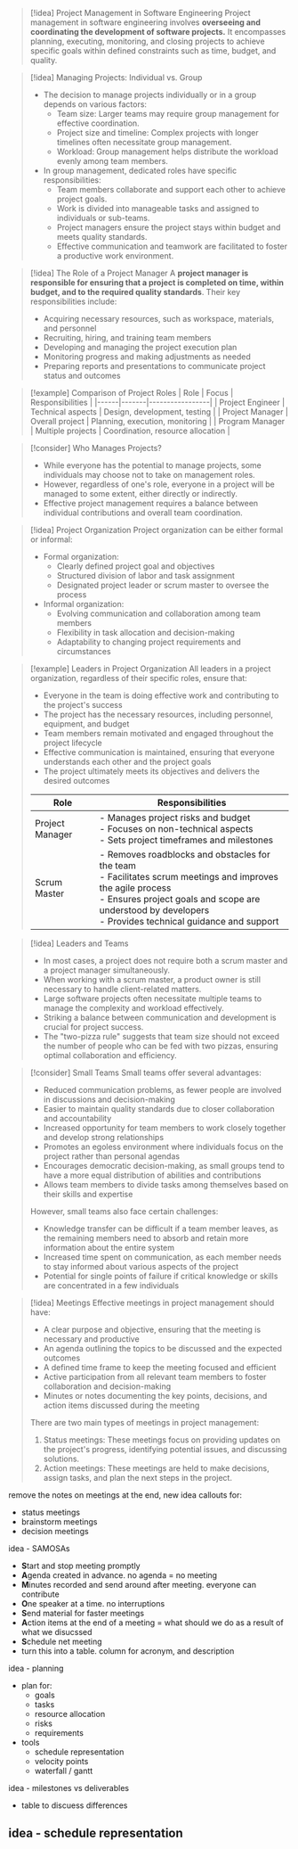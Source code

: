 > [!idea] Project Management in Software Engineering
> Project management in software engineering involves **overseeing and coordinating the development of software projects.** It encompasses planning, executing, monitoring, and closing projects to achieve specific goals within defined constraints such as time, budget, and quality.

> [!idea] Managing Projects: Individual vs. Group
> - The decision to manage projects individually or in a group depends on various factors:
>   - Team size: Larger teams may require group management for effective coordination.
>   - Project size and timeline: Complex projects with longer timelines often necessitate group management.
>   - Workload: Group management helps distribute the workload evenly among team members.
> - In group management, dedicated roles have specific responsibilities:
>   - Team members collaborate and support each other to achieve project goals.
>   - Work is divided into manageable tasks and assigned to individuals or sub-teams.
>   - Project managers ensure the project stays within budget and meets quality standards.
>   - Effective communication and teamwork are facilitated to foster a productive work environment.

> [!idea] The Role of a Project Manager
> A **project manager is responsible for ensuring that a project is completed on time, within budget, and to the required quality standards**. Their key responsibilities include:
> - Acquiring necessary resources, such as workspace, materials, and personnel
> - Recruiting, hiring, and training team members
> - Developing and managing the project execution plan
> - Monitoring progress and making adjustments as needed
> - Preparing reports and presentations to communicate project status and outcomes

> [!example] Comparison of Project Roles
> | Role | Focus | Responsibilities |
> |------|-------|-----------------|
> | Project Engineer | Technical aspects | Design, development, testing |
> | Project Manager | Overall project | Planning, execution, monitoring |
> | Program Manager | Multiple projects | Coordination, resource allocation |

> [!consider] Who Manages Projects?
> - While everyone has the potential to manage projects, some individuals may choose not to take on management roles.
> - However, regardless of one's role, everyone in a project will be managed to some extent, either directly or indirectly.
> - Effective project management requires a balance between individual contributions and overall team coordination.

> [!idea] Project Organization
> Project organization can be either formal or informal:
> - Formal organization:
>   - Clearly defined project goal and objectives
>   - Structured division of labor and task assignment
>   - Designated project leader or scrum master to oversee the process
> - Informal organization:
>   - Evolving communication and collaboration among team members
>   - Flexibility in task allocation and decision-making
>   - Adaptability to changing project requirements and circumstances

> [!example] Leaders in Project Organization
> All leaders in a project organization, regardless of their specific roles, ensure that:
> - Everyone in the team is doing effective work and contributing to the project's success
> - The project has the necessary resources, including personnel, equipment, and budget
> - Team members remain motivated and engaged throughout the project lifecycle
> - Effective communication is maintained, ensuring that everyone understands each other and the project goals
> - The project ultimately meets its objectives and delivers the desired outcomes
>
> | Role | Responsibilities |
> |------|------------------|
> | Project Manager | - Manages project risks and budget<br>- Focuses on non-technical aspects<br>- Sets project timeframes and milestones |
> | Scrum Master | - Removes roadblocks and obstacles for the team<br>- Facilitates scrum meetings and improves the agile process<br>- Ensures project goals and scope are understood by developers<br>- Provides technical guidance and support |

> [!idea] Leaders and Teams
> - In most cases, a project does not require both a scrum master and a project manager simultaneously.
> - When working with a scrum master, a product owner is still necessary to handle client-related matters.
> - Large software projects often necessitate multiple teams to manage the complexity and workload effectively.
> - Striking a balance between communication and development is crucial for project success.
> - The "two-pizza rule" suggests that team size should not exceed the number of people who can be fed with two pizzas, ensuring optimal collaboration and efficiency.

> [!consider] Small Teams
> Small teams offer several advantages:
> - Reduced communication problems, as fewer people are involved in discussions and decision-making
> - Easier to maintain quality standards due to closer collaboration and accountability
> - Increased opportunity for team members to work closely together and develop strong relationships
> - Promotes an egoless environment where individuals focus on the project rather than personal agendas
> - Encourages democratic decision-making, as small groups tend to have a more equal distribution of abilities and contributions
> - Allows team members to divide tasks among themselves based on their skills and expertise
>
> However, small teams also face certain challenges:
> - Knowledge transfer can be difficult if a team member leaves, as the remaining members need to absorb and retain more information about the entire system
> - Increased time spent on communication, as each member needs to stay informed about various aspects of the project
> - Potential for single points of failure if critical knowledge or skills are concentrated in a few individuals

> [!idea] Meetings
> Effective meetings in project management should have:
> - A clear purpose and objective, ensuring that the meeting is necessary and productive
> - An agenda outlining the topics to be discussed and the expected outcomes
> - A defined time frame to keep the meeting focused and efficient
> - Active participation from all relevant team members to foster collaboration and decision-making
> - Minutes or notes documenting the key points, decisions, and action items discussed during the meeting
>
> There are two main types of meetings in project management:
> 1. Status meetings: These meetings focus on providing updates on the project's progress, identifying potential issues, and discussing solutions.
> 2. Action meetings: These meetings are held to make decisions, assign tasks, and plan the next steps in the project.

remove the notes on meetings at the end, new idea callouts for:
- status meetings
- brainstorm meetings
- decision meetings


idea - SAMOSAs
- **S**tart and stop meeting promptly
- **A**genda created in advance. no agenda = no meeting
- **M**inutes recorded and send around after meeting. everyone can contribute
- **O**ne speaker at a time. no interruptions
- **S**end material for faster meetings
- **A**ction items at the end of a meeting = what should we do as a result of what we disucssed
- **S**chedule net meeting
- turn this into a table. column for acronym, and description

idea - planning
- plan for:
	- goals
	- tasks
	- resource allocation
	- risks
	- requirements
- tools
	- schedule representation
	- velocity points
	- waterfall / gantt

idea - milestones vs deliverables
- table to discuess differences

idea - schedule representation
- 
